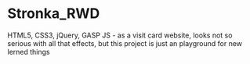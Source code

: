 # Stronka_RWD
HTML5, CSS3, jQuery, GASP JS - as a visit card website, looks not so serious with all that effects, but this project is just an playground for new lerned things
